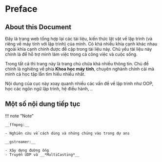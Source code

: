 # Preface

## About this Document

Đây là trang web tổng hợp lại các tài liệu, kiến thức lặt vặt về lập trình (và riêng về máy tính với lập trình) của mình. Có khá nhiều khía cạnh khác nhau ngoài khía cạnh chính được đề cập trong tài liệu này. Chủ yếu tài liệu này chính là để hỗ trợ mình làm việc trong cả công việc và cuộc sống.

Trong tất cả thì trang này là trang chủ chứa khá nhiều thông tin. Chủ đề chính là nghiêng về phía __Khoa học máy tính__, chuyên nghành chính cái mà mình cả học tập lẫn tìm hiểu nhiều nhất.

Nội dung của cục này xoay quanh nhiều các vấn đề về lập trình như OOP, học các ngôn ngữ lập trình, hệ điều hành, ..

## Một số nội dung tiếp tục

!!! note "Note"

    __ffmpeg:__
    
    - Nghiên cứu về cách dùng và nhúng chúng vào trong dự ans
    
    __gstreamer:__

    - Xây dựng đường ống
    - Truyền UDP và __*MultiCasting*__